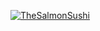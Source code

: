 [![TheSalmonSushi](https://circleci.com/gh/TheSalmonSushi/Dicoding-Submission-MADE-2.svg?style=svg)](https://circleci.com/gh/TheSalmonSushi/Dicoding-Submission-MADE-2)
